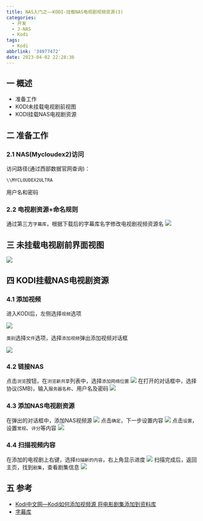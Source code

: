 ```yaml
---
title: NAS入门之——KODI-挂载NAS电视剧视频资源(3)
categories:
  - 开发
  - J-NAS
  - Kodi
tags:
  - Kodi
abbrlink: '34977472'
date: 2023-04-02 22:28:36
---
```

## 一 概述

* 准备工作
* KODI未挂载电视剧前视图
* KODI挂载NAS电视剧资源

<!--more-->

## 二 准备工作

### 2.1 NAS(Mycloudex2)访问

访问路径(通过西部数据官网查询)：

```
\\MYCLOUDEX2ULTRA
```

用户名和密码

### 2.2 电视剧资源+命名规则

通过第三方`字幕库`，根据下载后的字幕库名字修改电视剧视频资源名
![][1]

## 三 未挂载电视剧前界面视图
![][2]


## 四 KODI挂载NAS电视剧资源

### 4.1 添加视频

进入KODI后，左侧选择`视频`选项

![][3]

`类别`选择`文件`选项，选择`添加视频`弹出添加视频对话框

![][4]

### 4.2 链接NAS

点击`浏览`按钮，在`浏览新共享`列表中，选择`添加网络位置`
![][5]
在打开的对话框中，选择协议(SMB)，输入`服务器名称`、用户名及密码
![][6]

### 4.3 添加NAS电视剧资源
在弹出的对话框中，添加NAS视频源
![][7]
点击`确定`，下一步设置内容
![][8]
点击`设置`，设置`常规`、`评分`等内容
![][9]

### 4.4 扫描视频内容

在添加的电视剧上右键，选择`扫描新的内容`，右上角显示进度
![][10]
扫描完成后，返回主页，找到`剧集`，查看剧集信息
![][11]

## 五 参考

* [Kodi中文网—Kodi如何添加视频源 将电影剧集添加到资料库](http://www.kodiplayer.cn/course/2866.html)
* [字幕库](https://so.zimuku.org/)



[1]:https://cdn.staticaly.com/gh/PGzxc/CDN/master/blog-nas/nas-kodi-3-nas-movies-named.png
[2]:https://cdn.staticaly.com/gh/PGzxc/CDN/master/blog-nas/nas-kodi-3-nas-movies-no-view.png
[3]:https://cdn.staticaly.com/gh/PGzxc/CDN/master/blog-nas/nas-kodi-3-nas-movies-select.png
[4]:https://cdn.staticaly.com/gh/PGzxc/CDN/master/blog-nas/nas-kodi-3-nas-movies-add-dialog.png
[5]:https://cdn.staticaly.com/gh/PGzxc/CDN/master/blog-nas/nas-kodi-3-nas-movies-add-net.png
[6]:https://cdn.staticaly.com/gh/PGzxc/CDN/master/blog-nas/nas-kodi-3-nas-movies-net-set.png
[7]:https://cdn.staticaly.com/gh/PGzxc/CDN/master/blog-nas/nas-kodi-3-nas-movies-add-resource.png
[8]:https://cdn.staticaly.com/gh/PGzxc/CDN/master/blog-nas/nas-kodi-3-nas-movies-add-set-content.png
[9]:https://cdn.staticaly.com/gh/PGzxc/CDN/master/blog-nas/nas-kodi-3-nas-movies-add-resource-commond.png
[10]:https://cdn.staticaly.com/gh/PGzxc/CDN/master/blog-nas/nas-kodi-3-nas-movies-add-resource-scan.png
[11]:https://cdn.staticaly.com/gh/PGzxc/CDN/master/blog-nas/nas-kodi-3-nas-movies-add-resource-finish.png
